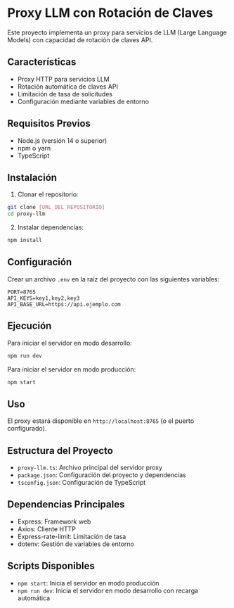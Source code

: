 # Proxy LLM con Rotación de Claves

Este proyecto implementa un proxy para servicios de LLM (Large Language Models) con capacidad de rotación de claves API.

## Características

- Proxy HTTP para servicios LLM
- Rotación automática de claves API
- Limitación de tasa de solicitudes
- Configuración mediante variables de entorno

## Requisitos Previos

- Node.js (versión 14 o superior)
- npm o yarn
- TypeScript

## Instalación

1. Clonar el repositorio:

```bash
git clone [URL_DEL_REPOSITORIO]
cd proxy-llm
```

2. Instalar dependencias:

```bash
npm install
```

## Configuración

Crear un archivo `.env` en la raíz del proyecto con las siguientes variables:

```
PORT=8765
API_KEYS=key1,key2,key3
API_BASE_URL=https://api.ejemplo.com
```

## Ejecución

Para iniciar el servidor en modo desarrollo:

```bash
npm run dev
```

Para iniciar el servidor en modo producción:

```bash
npm start
```

## Uso

El proxy estará disponible en `http://localhost:8765` (o el puerto configurado).

## Estructura del Proyecto

- `proxy-llm.ts`: Archivo principal del servidor proxy
- `package.json`: Configuración del proyecto y dependencias
- `tsconfig.json`: Configuración de TypeScript

## Dependencias Principales

- Express: Framework web
- Axios: Cliente HTTP
- Express-rate-limit: Limitación de tasa
- dotenv: Gestión de variables de entorno

## Scripts Disponibles

- `npm start`: Inicia el servidor en modo producción
- `npm run dev`: Inicia el servidor en modo desarrollo con recarga automática
